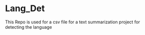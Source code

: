# Lang_Det
This Repo is used for a csv file for a text summarization project for detecting the language
